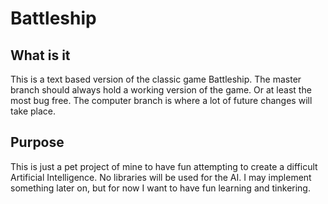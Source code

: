 # Battleship
## What is it
This is a text based version of the classic game Battleship. 
The master branch should always hold a working version of the game.
Or at least the most bug free. The computer branch is where a lot of future changes will take place.

## Purpose
This is just a pet project of mine to have fun attempting to create a difficult Artificial Intelligence.
No libraries will be used for the AI. I may implement something later on, but for now I want to have fun learning and tinkering.
 